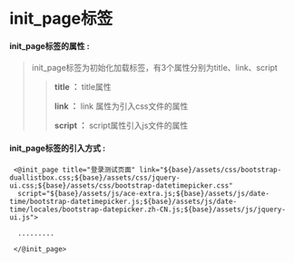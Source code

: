# init\_page**标签**

#### init\_page**标签的属性 :**

> init\_page标签为初始化加载标签，有3个属性分别为title、link、script
>
> > **title  ：** title属性
> >
> > **link ：** link 属性为引入css文件的属性
> >
> > **script ：** script属性引入js文件的属性

#### init\_page标签的引入方式 :

```
 <@init_page title="登录测试页面" link="${base}/assets/css/bootstrap-duallistbox.css;${base}/assets/css/jquery-ui.css;${base}/assets/css/bootstrap-datetimepicker.css" 
  script="${base}/assets/js/ace-extra.js;${base}/assets/js/date-time/bootstrap-datetimepicker.js;${base}/assets/js/date-time/locales/bootstrap-datepicker.zh-CN.js;${base}/assets/js/jquery-ui.js">

  .........

 </@init_page>
```



